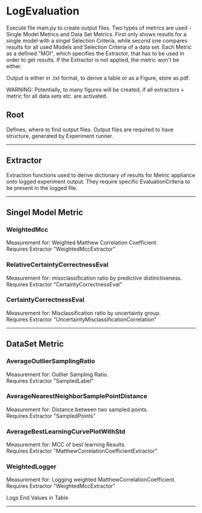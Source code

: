 # LogEvaluation
Execute file main.py to create output files. Two types of metrics are used - Single Model Metrics and Data Set Metrics. First only shows resutls for a single model with a singel Selection Criteria, while second one compares results for all used Models and Selection Criteria of a data set. 
Each Metric as a defined "MOI", which specifies the Extractor, that has to be used in order to get results. If the Extractor is not applied, the metric won't be either.

Output is either in .txt format, to derive a table or as a Figure, store as pdf.

WARNING: Potentially, to many figures will be created, if all extractors + metric for all data sets etc. are activated. 

## Root
Defines, where to find output files. Output files are required to have structure, generated by Experiment runner.

----

## Extractor
Extraction functions used to derive dictionary of results for Metric appliance onto logged experiment output. They require specific EvaluationCriteria to be present in the logged file. 

----
## Singel Model Metric
### WeightedMcc
Measurement for: Weighted Matthew Correlation Coefficient.\
Requires Extractor "WeightedMccExtractor"


### RelativeCertaintyCorrectnessEval
Measurement for: missclassification ratio by predictive distinctiveness.\
Requires Extractor "CertaintyCorrectnessEval"

### CertaintyCorrectnessEval
Measurement for: Misclassification ratio by uncertainty group.\
Requires Extractor "UncertaintyMisclassificationCorrelation"

----
## DataSet Metric
### AverageOutlierSamplingRatio
Measurement for: Outlier Sampling Ratio.\
Requires Extractor "SampledLabel"

### AverageNearestNeighborSamplePointDistance
Measurement for: Distance between two sampled points.\
Requires Extractor "SampledPoints"

### AverageBestLearningCurvePlotWithStd
Measurement for: MCC of best learning Results.\
Requires Extractor "MatthewCorrelationCoefficientExtractor"

### WeightedLogger
Measurement for: Logging weighted MatthewCorrelationCoefficient.\
Requires Extractor "WeightedMccExtractor"

Logs End Values in Table 

---
